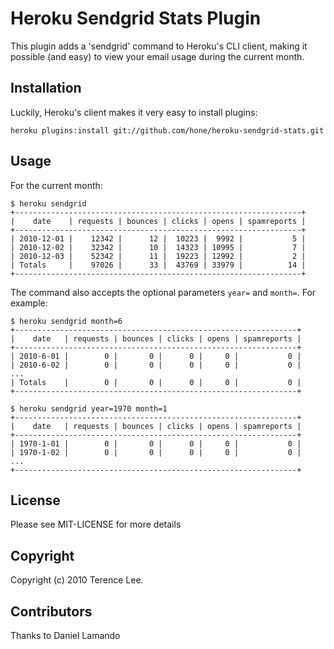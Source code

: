 Heroku Sendgrid Stats Plugin
============================
This plugin adds a 'sendgrid' command to Heroku's CLI client, making it possible
(and easy) to view your email usage during the current month.

Installation
------------
Luckily, Heroku's client makes it very easy to install plugins:

`heroku plugins:install git://github.com/hone/heroku-sendgrid-stats.git`

Usage
-----
For the current month:

    $ heroku sendgrid
    +----------------------------------------------------------------+
    |    date    | requests | bounces | clicks | opens | spamreports |
    +----------------------------------------------------------------+
    | 2010-12-01 |    12342 |      12 |  10223 |  9992 |           5 |
    | 2010-12-02 |    32342 |      10 |  14323 | 10995 |           7 |
    | 2010-12-03 |    52342 |      11 |  19223 | 12992 |           2 |
    | Totals     |    97026 |      33 |  43769 | 33979 |          14 |
    +----------------------------------------------------------------+

The command also accepts the optional parameters `year=` and `month=`. For example:

    $ heroku sendgrid month=6
    +---------------------------------------------------------------+
    |    date   | requests | bounces | clicks | opens | spamreports |
    +---------------------------------------------------------------+
    | 2010-6-01 |        0 |       0 |      0 |     0 |           0 |
    | 2010-6-02 |        0 |       0 |      0 |     0 |           0 |
    ...
    | Totals    |        0 |       0 |      0 |     0 |           0 |
    +---------------------------------------------------------------+

    $ heroku sendgrid year=1970 month=1
    +---------------------------------------------------------------+
    |    date   | requests | bounces | clicks | opens | spamreports |
    +---------------------------------------------------------------+
    | 1970-1-01 |        0 |       0 |      0 |     0 |           0 |
    | 1970-1-02 |        0 |       0 |      0 |     0 |           0 |
    ...
    +---------------------------------------------------------------+

License
-------
Please see MIT-LICENSE for more details

Copyright
---------
Copyright (c) 2010 Terence Lee.

Contributors
------------
Thanks to Daniel Lamando
